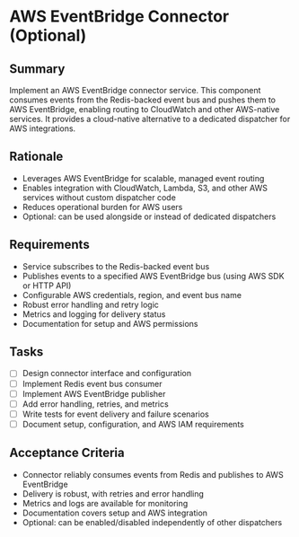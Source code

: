 # AWS EventBridge Connector (Optional)

## Summary
Implement an AWS EventBridge connector service. This component consumes events from the Redis-backed event bus and pushes them to AWS EventBridge, enabling routing to CloudWatch and other AWS-native services. It provides a cloud-native alternative to a dedicated dispatcher for AWS integrations.

## Rationale
- Leverages AWS EventBridge for scalable, managed event routing
- Enables integration with CloudWatch, Lambda, S3, and other AWS services without custom dispatcher code
- Reduces operational burden for AWS users
- Optional: can be used alongside or instead of dedicated dispatchers

## Requirements
- Service subscribes to the Redis-backed event bus
- Publishes events to a specified AWS EventBridge bus (using AWS SDK or HTTP API)
- Configurable AWS credentials, region, and event bus name
- Robust error handling and retry logic
- Metrics and logging for delivery status
- Documentation for setup and AWS permissions

## Tasks
- [ ] Design connector interface and configuration
- [ ] Implement Redis event bus consumer
- [ ] Implement AWS EventBridge publisher
- [ ] Add error handling, retries, and metrics
- [ ] Write tests for event delivery and failure scenarios
- [ ] Document setup, configuration, and AWS IAM requirements

## Acceptance Criteria
- Connector reliably consumes events from Redis and publishes to AWS EventBridge
- Delivery is robust, with retries and error handling
- Metrics and logs are available for monitoring
- Documentation covers setup and AWS integration
- Optional: can be enabled/disabled independently of other dispatchers 